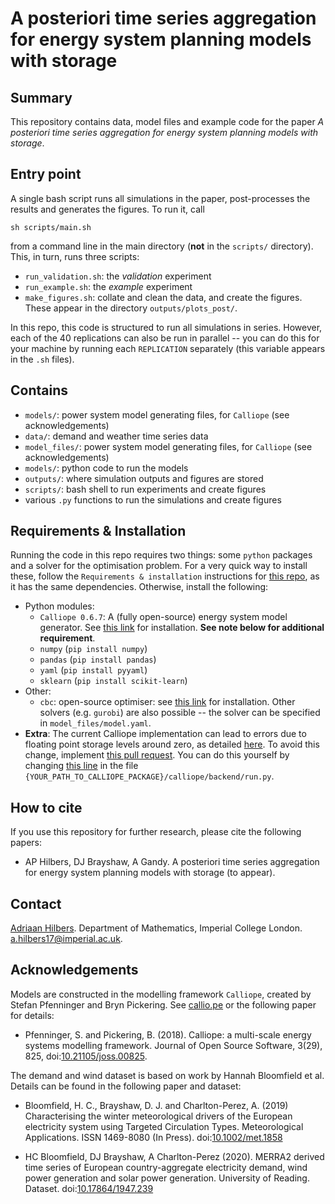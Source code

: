 # A posteriori time series aggregation for energy system planning models with storage




## Summary

This repository contains data, model files and example code for the paper *A posteriori time series aggregation for energy system planning models with storage*.

<!-- This repository contains data, model files and example code for the paper [*Importance subsampling for power system planning under multi-year demand and weather variability*](https://ieeexplore.ieee.org/abstract/document/9183591) (2020) (publicly available version [here](https://arxiv.org/abs/2008.10300)). -->




## Entry point

A single bash script runs all simulations in the paper, post-processes the results and generates
the figures. To run it, call

```
sh scripts/main.sh
```

from a command line in the main directory (**not** in the `scripts/` directory). This, in turn,
runs three scripts:
- `run_validation.sh`: the *validation* experiment
- `run_example.sh`: the *example* experiment
- `make_figures.sh`: collate and clean the data, and create the figures. These appear in the directory `outputs/plots_post/`.

In this repo, this code is structured to run all simulations in series. However, each of the 40 replications can also be run in parallel -- you can do this for your machine by running each `REPLICATION` separately (this variable appears in the `.sh` files).




## Contains

- `models/`: power system model generating files, for `Calliope` (see acknowledgements)
- `data/`: demand and weather time series data
- `model_files/`: power system model generating files, for `Calliope` (see acknowledgements)
- `models/`: python code to run the models
- `outputs/`: where simulation outputs and figures are stored
- `scripts/`: bash shell to run experiments and create figures
- various `.py` functions to run the simulations and create figures




## Requirements & Installation

Running the code in this repo requires two things: some `python` packages and a solver for the optimisation problem. For a very quick way to install these, follow the `Requirements & installation` instructions for [this repo](https://github.com/ahilbers/renewable_test_PSMs/#requirements-&-installation), as it has the same dependencies. Otherwise, install the following:
- Python modules:
  - `Calliope 0.6.7`: A (fully open-source) energy system model generator. See [this link](https://calliope.readthedocs.io/en/stable/user/installation.html) for installation. **See note below for additional requirement**.
  - `numpy` (`pip install numpy`)
  - `pandas` (`pip install pandas`)
  - `yaml` (`pip install pyyaml`)
  - `sklearn` (`pip install scikit-learn`)
- Other:
  - `cbc`: open-source optimiser: see [this link](https://projects.coin-or.org/Cbc) for installation. Other solvers (e.g. `gurobi`) are also possible -- the solver can be specified in `model_files/model.yaml`.
- **Extra**: The current Calliope implementation can lead to errors due to floating point storage levels around zero, as detailed [here](https://github.com/calliope-project/calliope/issues/379). To avoid this change, implement [this pull request](https://github.com/calliope-project/calliope/pull/380). You can do this yourself by changing [this line](https://github.com/calliope-project/calliope/pull/380/files) in the file `{YOUR_PATH_TO_CALLIOPE_PACKAGE}/calliope/backend/run.py`.




## How to cite

If you use this repository for further research, please cite the following papers:

- AP Hilbers, DJ Brayshaw, A Gandy. A posteriori time series aggregation for energy system planning models with storage (to appear).



## Contact

[Adriaan Hilbers](https://ahilbers.github.io/). Department of Mathematics, Imperial College London. [a.hilbers17@imperial.ac.uk](mailto:a.hilbers17@imperial.ac.uk).




## Acknowledgements

Models are constructed in the modelling framework `Calliope`, created by Stefan Pfenninger and Bryn Pickering. See [callio.pe](https://callio.pe) or the following paper for details:

- Pfenninger, S. and Pickering, B. (2018). Calliope: a multi-scale energy systems modelling framework. Journal of Open Source Software, 3(29), 825, doi:[10.21105/joss.00825](https://doi.org/10.21105/joss.00825).

The demand and wind dataset is based on work by Hannah Bloomfield et al. Details can be found in the following paper and dataset:

- Bloomfield, H. C., Brayshaw, D. J. and Charlton-Perez, A. (2019) Characterising the winter meteorological drivers of the European electricity system using Targeted Circulation Types. Meteorological Applications. ISSN 1469-8080 (In Press). doi:[10.1002/met.1858](https://doi.org/10.1002/met.1858)

- HC Bloomfield, DJ Brayshaw, A Charlton-Perez (2020). MERRA2 derived time series of European country-aggregate electricity demand, wind power generation and solar power generation. University of Reading. Dataset. doi:[10.17864/1947.239](https://doi.org/10.17864/1947.239)
